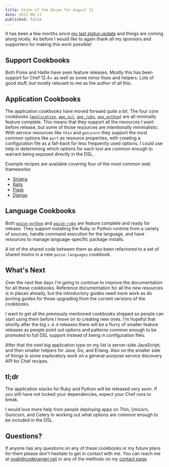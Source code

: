 ```yaml
---
title: State of the Onion for August 11
date: 2015-08-11
published: false
---
```


It has been a few months since [my last status update](/state-of-the-onion-may-26/)
and things are coming along nicely. As before I would like to again thank all my
sponsors and supporters for making this work possible!

## Support Cookbooks

Both Poise and Halite have seen feature releases. Mostly this has been support
for Chef 12.4+ as well as some minor fixes and helpers. Lots of good stuff,
but mostly relevant to me as the author of all this.

## Application Cookbooks

The application cookbooks have moved forward quite a bit. The four core
cookbooks ([`application`](https://github.com/poise/application),
[`app_git`](https://github.com/poise/application_git),
[`app_ruby`](https://github.com/poise/application_ruby),
[`app_python`](https://github.com/poise/application_python)) are all
minimally feature complete. This means that they support all the resources I
want before release, but some of those resources are intentionally minimalistic.
With service resources like `thin` and `gunicorn` they support the most common
options like `port` as resource properties, with creating a configuration file as
a fall-back for less frequently used options. I could use help in determining
which options for each tool are common enough to warrant being exposed directly
in the DSL.

Example recipes are available covering four of the most common web frameworks:

* [Sinatra](https://github.com/poise/application_ruby/blob/master/test/cookbooks/application_ruby_test/recipes/sinatra.rb)
* [Rails](https://github.com/poise/application_ruby/blob/master/test/cookbooks/application_ruby_test/recipes/rails.rb)
* [Flask](https://github.com/poise/application_python/blob/master/test/cookbooks/application_python_test/recipes/flask.rb)
* [Django](https://github.com/poise/application_python/blob/master/test/cookbooks/application_python_test/recipes/django.rb)

## Language Cookbooks

Both [`poise-python`](https://github.com/poise/poise-python) and
[`poise-ruby`](https://github.com/poise/poise-ruby) are feature complete and
ready for release. They support installing the Ruby or Python runtime from a
variety of sources, handle command execution for the language, and have
resources to manage language-specific package installs.

A lot of the shared code between them as also been refactored to a set of shared
mixins in a new `poise-languages` cookbook.

## What's Next

Over the next few days I'm going to continue to improve the documentation for
all these cookbooks. Reference documentation for all the new resources is in
places already, but the introductory guides need more work as do porting guides
for those upgrading from the current versions of the cookbooks.

I want to get all the previously mentioned cookbooks shipped so people can start
using them before I move on to creating new ones. I'm hopeful that shortly after
the big `x.0.0` releases there will be a flurry of smaller feature releases as
people point out options and patterns common enough to be promoted to full DSL
support instead of being in configuration files.

After that the next big application type on my list is server-side JavaScript,
and then smaller helpers for Java, Go, and Erlang. Also on the smaller side of
things is some exploratory work on a general-purpose service discovery API for
Chef recipes.

## tl;dr

The application stacks for Ruby and Python will be released very soon. If you
still have not locked your dependencies, expect your Chef runs to break.

I would love more help from people deploying apps on Thin, Unicorn, Gunicorn,
and Celery in working out what options are common enough to be included in the
DSL.

## Questions?

If anyone has any questions on any of these cookbooks or my future plans for
them please don't hesitate to get in contact with me. You can reach me at
<a href="&#x6d;&#97;&#x69;&#108;&#x74;&#111;&#x3a;&#110;&#111;&#x61;&#104;&#x40;&#x63;&#x6f;&#x64;&#101;&#114;&#x61;&#110;&#103;&#101;&#x72;&#46;&#110;&#x65;&#x74;">&#110;&#x6f;&#97;&#x68;&#x40;&#x63;&#111;&#100;&#101;&#x72;&#x61;&#x6e;&#x67;&#x65;&#114;&#46;&#110;&#x65;&#x74;</a>
or any of the methods on my [contact page](/contact/).
